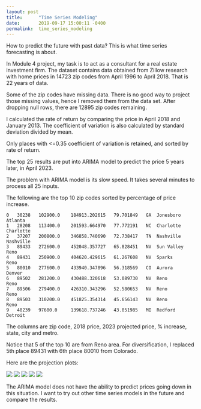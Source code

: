 ```yaml
---
layout: post
title:      "Time Series Modeling"
date:       2019-09-17 15:00:11 -0400
permalink:  time_series_modeling
---
```



How to predict the future with past data? This is what time series forecasting is about.

In Module 4 project, my task is to act as a consultant for a real estate investment firm. The dataset contains data obtained from Zillow research with home prices in 14723 zip codes from April 1996 to April 2018. That is 22 years of data.

Some of the zip codes have missing data. There is no good way to project those missing values, hence I removed them from the data set. After dropping null rows, there are 12895 zip codes remaining.

I calculated the rate of return by comparing the price in April 2018 and January 2013. The coefficient of variation is also calculated by standard deviation divided by mean.

Only places with <=0.35 coefficient of variation is retained, and sorted by rate of return.

The top 25 results are put into ARIMA model to predict the price 5 years later, in April 2023.

The problem with ARIMA model is its slow speed. It takes several minutes to process all 25 inputs.

The following are the top 10 zip codes sorted by percentage of price increase.

```
0	30238	102900.0	184913.202615	79.701849	GA	Jonesboro	Atlanta
1	28208	113400.0	201593.664970	77.772191	NC	Charlotte	Charlotte
2	37207	200800.0	346858.740690	72.738417	TN	Nashville	Nashville
3	89433	272600.0	452048.357727	65.828451	NV	Sun Valley	Reno
4	89431	250900.0	404620.429615	61.267608	NV	Sparks		Reno
5	80010	277600.0	433940.347896	56.318569	CO	Aurora		Denver
6	89502	281200.0	430488.320618	53.089730	NV	Reno		Reno
7	89506	279400.0	426310.343296	52.580653	NV	Reno		Reno
8	89503	310200.0	451825.354314	45.656143	NV	Reno		Reno
9	48239	97600.0 	139618.737246	43.051985	MI	Redford		Detroit
```

The columns are zip code, 2018 price, 2023 projected price, % increase, state, city and metro.

Notice that 5 of the top 10 are from Reno area. For diversification, I replaced 5th place 89431 with 6th place 80010 from Colorado.

Here are the projection plots:

![](https://i.imgur.com/HKczOyw.png)
![](https://i.imgur.com/GG3LHLf.png)
![](https://i.imgur.com/waJPUAe.png)
![](https://i.imgur.com/HKczOyw.png)
![](https://i.imgur.com/6ntU2bo.png)

The ARIMA model does not have the ability to predict prices going down in this situation. I want to try out other time series models in the future and compare the results.
